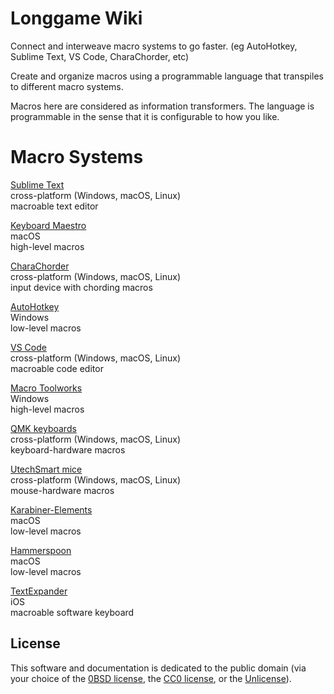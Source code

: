 
# Longgame Wiki

Connect and interweave macro systems to go faster. (eg AutoHotkey, Sublime Text, VS Code, CharaChorder, etc)

Create and organize macros using a programmable language that transpiles to different macro systems.

Macros here are considered as information transformers. The language is programmable in the sense that it is configurable to how you like.

# Macro Systems

[Sublime Text](https://www.sublimetext.com/)<br>
cross-platform (Windows, macOS, Linux)<br>
macroable text editor

[Keyboard Maestro](https://www.keyboardmaestro.com/)<br>
macOS<br>
high-level macros

[CharaChorder](https://www.charachorder.com/)<br>
cross-platform (Windows, macOS, Linux)<br>
input device with chording macros

[AutoHotkey](https://www.autohotkey.com/)<br>
Windows<br>
low-level macros

[VS Code](https://code.visualstudio.com/)<br>
cross-platform (Windows, macOS, Linux)<br>
macroable code editor

[Macro Toolworks](https://www.pitrinec.com/products/macro-toolworks)<br>
Windows<br>
high-level macros

[QMK keyboards](https://qmk.fm/)<br>
cross-platform (Windows, macOS, Linux)<br>
keyboard-hardware macros

[UtechSmart mice](http://www.utechsmart.com/download)<br>
cross-platform (Windows, macOS, Linux)<br>
mouse-hardware macros

[Karabiner-Elements](https://karabiner-elements.pqrs.org/)<br>
macOS<br>
low-level macros

[Hammerspoon](http://www.hammerspoon.org/)<br>
macOS<br>
low-level macros

[TextExpander](https://textexpander.com/)<br>
iOS<br>
macroable software keyboard

## License

This software and documentation is dedicated to the public domain (via your choice of the [0BSD license](https://choosealicense.com/licenses/0bsd/), the [CC0 license](https://choosealicense.com/licenses/cc0-1.0/), or the [Unlicense](https://choosealicense.com/licenses/unlicense/)).
